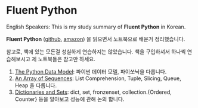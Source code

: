 #  Fluent Python

English Speakers: This is my study summary of **Fluent Python** in Korean.

**Fluent Python** ([github](https://github.com/fluentpython), 
[amazon](https://www.amazon.com/Fluent-Python-Concise-Effective-Programming/dp/1491946008))
을 읽으면서 노트북으로 배운거 정리했습니다.

참고로, 책에 있는 모든걸 성실하게 연습하지는 않았습니다. 책을 구입하셔서 하나씩 연습해보시고 제 노트북들은 참고만 하세요.

1. [The Python Data Model](notebooks/01-the-python-data-model.ipynb): 파이썬 데이터 모델, 파이쏘닉을 다룹니다.
2. [An Array of Sequences](notebooks/02-an-array-of-sequences.ipynb): List Comprehension, Tuple, Slicing, Queue, Heap 을 다룹니다.
3. [Dictionaries and Sets](notebooks/03-dictionaries-and-sets.ipynb): dict, set, fronzenset, collection.{Ordered, Counter} 등을 알아보고 성능에 관해 논의 합니다.
